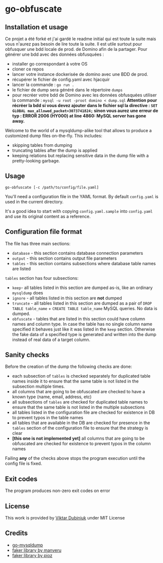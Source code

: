 # go-obfuscate

## Installation et usage
Ce projet a été forké et j'ai gardé le readme initial qui est toute la suite mais vous n'aurez pas besoin de lire toute la suite.
Il est utile surtout pour obfusquer une bdd locale de prod. de Domino afin de la partager.
Pour générer une bdd avec des données obfusquées : 
* installer go correspondant à votre OS
* cloner ce repos
* lancer votre instance dockerisée de domino avec une BDD de prod.
* récupérer le fichier de config.yaml avec hjacquir
* lancer la commande : ``go run .``
* le fichier de dump sera généré dans le répertoire `dumps`
* pour recréer votre bdd de Domino avec les données obfusquées utiliser la commande : ``mysql -u root -proot domino < dump.sql``
**Attention pour récréer la bdd si vous devez ajouter dans le fichier sql la directive : ``SET GLOBAL max_allowed_packet=3073741824;`` sinon vous aurez une erreur de typ : ERROR 2006 (HY000) at line 4860: MySQL server has gone away.**

Welcome to the world of a mysqldump-alike tool that allows to produce a customized dump files on-the-fly. This includes:
- skipping tables from dumping
- truncating tables after the dump is applied
- keeping relations but replacing sensitive data in the dump file with a pretty-looking garbage.

## Usage
```
go-obfuscate [-c /path/to/config/file.yaml]
```
You'll need a configuration file in the YAML format.
By default `config.yaml` is used in the current directory.

It's a good idea to start with copying `config.yaml.sample` into `config.yaml` and use its original content as a reference.

## Configuration file format
The file has three main sections:
- `database` - this section contains database connection parameters
- `output` - this section contains output file parameters
- `tables` - this section contains subsections where database table names are listed

`tables` section has four subsections:
- `keep`- all tables listed in this section are dumped as-is, like an ordinary `mysqldump` does
- `ignore` - all tables listed in this section are **not** dumped
- `truncate` - all tables listed in this section are dumped as a pair of `DROP TABLE table_name` + `CREATE TABLE table_name` MySQL queries. No data is dumped.
- `obfuscate` - tables that are listed in this section could have column names and column type. In case the table has no single column name specified it behaves just like it was listed in the `keep` section. Otherwise the fake data of a specified type is generated and written into the dump instead of real data of a target column.

## Sanity checks
Before the creation of the dump the following checks are done:
- each subsection of `tables` is checked separately for duplicated table names inside it to ensure that the same table is not listed in the subsection multiple times.
- all columns that are going to be obfuscated are checked to have a known type (name, email, address, etc)
- all subsections of `tables` are checked for duplicated table names to ensure that the same table is not listed in the multiple subsections
- all tables listed in the configuration file are checked for existence in DB to prevent typos  in the table names
- all tables that are available in the DB are checked for presence in the `tables` section of the configuration file to ensure that the strategy is clear
- **[this one is not implemented yet]** all columns that are going to be obfuscated are checked for existence to prevent typos in the column names

Failing **any** of the checks above stops the program execution until the config file is fixed.

## Exit codes
The program produces non-zero exit codes on error

## License
This work is provided by [Viktar Dubiniuk](https://github.com/VicDeo) under MIT License

## Credits
- [go-mysqldump](https://github.com/jamf/go-mysqldump)
- [faker library by manveru](https://github.com/manveru/faker)
- [faker library by pioz](https://github.com/pioz/faker)
